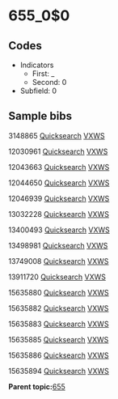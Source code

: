# 655\_0$0

## Codes

-   Indicators
    -   First: \_
    -   Second: 0
-   Subfield: 0

## Sample bibs

3148865 [Quicksearch](https://search.library.yale.edu/catalog/3148865) [VXWS](http://prodorbis.library.yale.edu:7014/vxws/GetHoldingsService?bibId=3148865)

12030961 [Quicksearch](https://search.library.yale.edu/catalog/12030961) [VXWS](http://prodorbis.library.yale.edu:7014/vxws/GetHoldingsService?bibId=12030961)

12043663 [Quicksearch](https://search.library.yale.edu/catalog/12043663) [VXWS](http://prodorbis.library.yale.edu:7014/vxws/GetHoldingsService?bibId=12043663)

12044650 [Quicksearch](https://search.library.yale.edu/catalog/12044650) [VXWS](http://prodorbis.library.yale.edu:7014/vxws/GetHoldingsService?bibId=12044650)

12046939 [Quicksearch](https://search.library.yale.edu/catalog/12046939) [VXWS](http://prodorbis.library.yale.edu:7014/vxws/GetHoldingsService?bibId=12046939)

13032228 [Quicksearch](https://search.library.yale.edu/catalog/13032228) [VXWS](http://prodorbis.library.yale.edu:7014/vxws/GetHoldingsService?bibId=13032228)

13400493 [Quicksearch](https://search.library.yale.edu/catalog/13400493) [VXWS](http://prodorbis.library.yale.edu:7014/vxws/GetHoldingsService?bibId=13400493)

13498981 [Quicksearch](https://search.library.yale.edu/catalog/13498981) [VXWS](http://prodorbis.library.yale.edu:7014/vxws/GetHoldingsService?bibId=13498981)

13749008 [Quicksearch](https://search.library.yale.edu/catalog/13749008) [VXWS](http://prodorbis.library.yale.edu:7014/vxws/GetHoldingsService?bibId=13749008)

13911720 [Quicksearch](https://search.library.yale.edu/catalog/13911720) [VXWS](http://prodorbis.library.yale.edu:7014/vxws/GetHoldingsService?bibId=13911720)

15635880 [Quicksearch](https://search.library.yale.edu/catalog/15635880) [VXWS](http://prodorbis.library.yale.edu:7014/vxws/GetHoldingsService?bibId=15635880)

15635882 [Quicksearch](https://search.library.yale.edu/catalog/15635882) [VXWS](http://prodorbis.library.yale.edu:7014/vxws/GetHoldingsService?bibId=15635882)

15635883 [Quicksearch](https://search.library.yale.edu/catalog/15635883) [VXWS](http://prodorbis.library.yale.edu:7014/vxws/GetHoldingsService?bibId=15635883)

15635885 [Quicksearch](https://search.library.yale.edu/catalog/15635885) [VXWS](http://prodorbis.library.yale.edu:7014/vxws/GetHoldingsService?bibId=15635885)

15635886 [Quicksearch](https://search.library.yale.edu/catalog/15635886) [VXWS](http://prodorbis.library.yale.edu:7014/vxws/GetHoldingsService?bibId=15635886)

15635894 [Quicksearch](https://search.library.yale.edu/catalog/15635894) [VXWS](http://prodorbis.library.yale.edu:7014/vxws/GetHoldingsService?bibId=15635894)

**Parent topic:**[655](../../tags/655/655.md)

